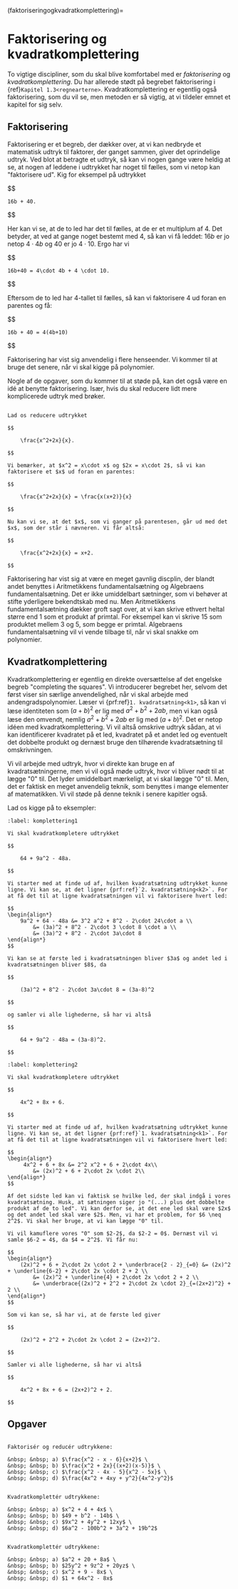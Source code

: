 (faktoriseringogkvadratkomplettering)=
# Faktorisering og kvadratkomplettering

To vigtige discipliner, som du skal blive komfortabel med er *faktorisering* og *kvadratkomplettering*. Du har allerede stødt på begrebet faktorisering i {ref}`Kapitel 1.3<regnearterne>`. Kvadratkomplettering er egentlig også faktorisering, som du vil se, men metoden er så vigtig, at vi tildeler emnet et kapitel for sig selv.

## Faktorisering

Faktorisering er et begreb, der dækker over, at vi kan nedbryde et matematisk udtryk til faktorer, der ganget sammen, giver det oprindelige udtryk. Ved blot at betragte et udtryk, så kan vi nogen gange være heldig at se, at nogen af leddene i udtrykket har noget til fælles, som vi netop kan "faktorisere ud". Kig for eksempel på udtrykket

$$

    16b + 40.

$$

Her kan vi se, at de to led har det til fælles, at de er et multiplum af 4. Det betyder, at ved at gange noget bestemt med 4, så kan vi få leddet: $16b$ er jo netop $4\cdot 4b$ og $40$ er jo $4\cdot 10$. Ergo har vi

$$

    16b+40 = 4\cdot 4b + 4 \cdot 10.

$$

Eftersom de to led har $4$-tallet til fælles, så kan vi faktorisere $4$ ud foran en parentes og få:

$$
    
    16b + 40 = 4(4b+10)

$$

Faktorisering har vist sig anvendelig i flere henseender. Vi kommer til at bruge det senere, når vi skal kigge på polynomier.

Nogle af de opgaver, som du kommer til at støde på, kan det også være en idé at benytte faktorisering. Især, hvis du skal reducere lidt mere komplicerede udtryk med brøker.

```{prf:eksempel}

Lad os reducere udtrykket

$$

    \frac{x^2+2x}{x}.

$$

Vi bemærker, at $x^2 = x\cdot x$ og $2x = x\cdot 2$, så vi kan faktorisere et $x$ ud foran en parentes:

$$

    \frac{x^2+2x}{x} = \frac{x(x+2)}{x}

$$

Nu kan vi se, at det $x$, som vi ganger på parentesen, går ud med det $x$, som der står i nævneren. Vi får altså:

$$

    \frac{x^2+2x}{x} = x+2.

$$

```

Faktorisering har vist sig at være en meget gavnlig discplin, der blandt andet benyttes i Aritmetikkens fundamentalsætning og Algebraens fundamentalsætning. Det er ikke umiddelbart sætninger, som vi behøver at stifte yderligere bekendtskab med nu. Men Aritmetikkens fundamentalsætning dækker groft sagt over, at vi kan skrive ethvert heltal større end 1 som et produkt af primtal. For eksempel kan vi skrive 15 som produktet mellem 3 og 5, som begge er primtal. Algebraens fundamentalsætning vil vi vende tilbage til, når vi skal snakke om polynomier. 

## Kvadratkomplettering

Kvadratkomplettering er egentlig en direkte oversættelse af det engelske begreb "completing the squares". Vi introducerer begrebet her, selvom det først viser sin særlige anvendelighed, når vi skal arbejde med andengradspolynomier. Læser vi {prf:ref}`1. kvadratsætning<k1>`, så kan vi læse identiteten som $(a+b)^2$ er lig med $a^2 + b^2 + 2ab$, men vi kan også læse den omvendt, nemlig $a^2 + b^2 + 2ab$ er lig med $(a+b)^2$. Det er netop idéen med kvadratkomplettering. Vi vil altså omskrive udtryk sådan, at vi kan identificerer kvadratet på et led, kvadratet på et andet led og eventuelt det dobbelte produkt og dernæst bruge den tilhørende kvadratsætning til omskrivningen.

Vi vil arbejde med udtryk, hvor vi direkte kan bruge en af kvadratsætningerne, men vi vil også møde udtryk, hvor vi bliver nødt til at lægge "0" til. Det lyder umiddelbart mærkeligt, at vi skal lægge "0" til. Men, det er faktisk en meget anvendelig teknik, som benyttes i mange elementer af matematikken. Vi vil støde på denne teknik i senere kapitler også.

Lad os kigge på to eksempler:

```{prf:eksempel}
:label: komplettering1

Vi skal kvadratkompletere udtrykket

$$

    64 + 9a^2 - 48a.
    
$$

Vi starter med at finde ud af, hvilken kvadratsætning udtrykket kunne ligne. Vi kan se, at det ligner {prf:ref}`2. kvadratsætning<k2>`. For at få det til at ligne kvadratsætningen vil vi faktorisere hvert led:

$$
\begin{align*}
    9a^2 + 64 - 48a &= 3^2 a^2 + 8^2 - 2\cdot 24\cdot a \\
        &= (3a)^2 + 8^2 - 2\cdot 3 \cdot 8 \cdot a \\
        &= (3a)^2 + 8^2 - 2\cdot 3a\cdot 8
\end{align*}
$$

Vi kan se at første led i kvadratsætningen bliver $3a$ og andet led i kvadratsætningen bliver $8$, da

$$

    (3a)^2 + 8^2 - 2\cdot 3a\cdot 8 = (3a-8)^2 
    
$$

og samler vi alle lighederne, så har vi altså

$$

    64 + 9a^2 - 48a = (3a-8)^2.

$$

```

```{prf:eksempel}
:label: komplettering2

Vi skal kvadratkompletere udtrykket

$$

    4x^2 + 8x + 6.
    
$$

Vi starter med at finde ud af, hvilken kvadratsætning udtrykket kunne ligne. Vi kan se, at det ligner {prf:ref}`1. kvadratsætning<k1>`. For at få det til at ligne kvadratsætningen vil vi faktorisere hvert led:

$$
\begin{align*}
     4x^2 + 6 + 8x &= 2^2 x^2 + 6 + 2\cdot 4x\\
        &= (2x)^2 + 6 + 2\cdot 2x \cdot 2\\
\end{align*}
$$

Af det sidste led kan vi faktisk se hvilke led, der skal indgå i vores kvadratsætning. Husk, at sætningen siger jo "(...) plus det dobbelte produkt af de to led". Vi kan derfor se, at det ene led skal være $2x$ og det andet led skal være $2$. Men, vi har et problem, for $6 \neq 2^2$. Vi skal her bruge, at vi kan lægge "0" til. 

Vi vil kamuflere vores "0" som $2-2$, da $2-2 = 0$. Dernæst vil vi samle $6-2 = 4$, da $4 = 2^2$. Vi får nu:

$$
\begin{align*}
    (2x)^2 + 6 + 2\cdot 2x \cdot 2 + \underbrace{2 - 2}_{=0} &= (2x)^2 + \underline{6-2} + 2\cdot 2x \cdot 2 + 2 \\
        &= (2x)^2 + \underline{4} + 2\cdot 2x \cdot 2 + 2 \\
        &= \underbrace{(2x)^2 + 2^2 + 2\cdot 2x \cdot 2}_{=(2x+2)^2} + 2 \\
\end{align*}
$$

Som vi kan se, så har vi, at de første led giver 

$$ 

    (2x)^2 + 2^2 + 2\cdot 2x \cdot 2 = (2x+2)^2.
    
$$

Samler vi alle lighederne, så har vi altså

$$

    4x^2 + 8x + 6 = (2x+2)^2 + 2.

$$

```

## Opgaver

```{prf:opgave}

Faktorisér og reducér udtrykkene:

&nbsp; &nbsp; a) $\frac{x^2 - x - 6}{x+2}$ \
&nbsp; &nbsp; b) $\frac{x^2 + 2x}{(x+2)(x-5)}$ \
&nbsp; &nbsp; c) $\frac{x^2 - 4x - 5}{x^2 - 5x}$ \
&nbsp; &nbsp; d) $\frac{4x^2 + 4xy + y^2}{4x^2-y^2}$ 

```

```{prf:opgave}

Kvadratkomplettér udtrykkene:

&nbsp; &nbsp; a) $x^2 + 4 + 4x$ \
&nbsp; &nbsp; b) $49 + b^2 - 14b$ \
&nbsp; &nbsp; c) $9x^2 + 4y^2 + 12xy$ \
&nbsp; &nbsp; d) $6a^2 - 100b^2 + 3a^2 + 19b^2$ 

```

```{prf:opgave}

Kvadratkomplettér udtrykkene:

&nbsp; &nbsp; a) $a^2 + 20 + 8a$ \
&nbsp; &nbsp; b) $25y^2 + 9z^2 + 20yz$ \
&nbsp; &nbsp; c) $x^2 + 9 - 8x$ \
&nbsp; &nbsp; d) $1 + 64x^2 - 8x$ 

```